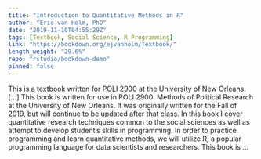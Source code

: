 ```yaml
---
title: "Introduction to Quantitative Methods in R"
author: "Eric van Holm, PhD"
date: "2019-11-10T04:55:29Z"
tags: [Textbook, Social Science, R Programming]
link: "https://bookdown.org/ejvanholm/Textbook/"
length_weight: "29.6%"
repo: "rstudio/bookdown-demo"
pinned: false
---
```


This is a textbook written for POLI 2900 at the University of New Orleans. [...] This book is written for use in POLI 2900: Methods of Political Research at the University of New Orleans. It was originally written for the Fall of 2019, but will continue to be updated after that class. In this book I cover quantitative research techniques common to the social sciences as well as attempt to develop student’s skills in programming. In order to practice programming and learn quantitative methods, we will utilize R, a popular programming language for data scientists and researchers. This book is ...
